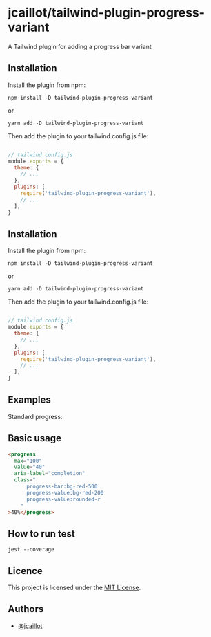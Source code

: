 # jcaillot/tailwind-plugin-progress-variant

A Tailwind plugin for adding a progress bar variant

## Installation

Install the plugin from npm:

```shell
npm install -D tailwind-plugin-progress-variant
```

or

```shell
yarn add -D tailwind-plugin-progress-variant
```

Then add the plugin to your tailwind.config.js file:

```JavaScript

// tailwind.config.js
module.exports = {
  theme: {
    // ...
  },
  plugins: [
    require('tailwind-plugin-progress-variant'),
    // ...
  ],
}
```

## Installation

Install the plugin from npm:

  ```shell
npm install -D tailwind-plugin-progress-variant
```

or

```shell
yarn add -D tailwind-plugin-progress-variant
```

Then add the plugin to your tailwind.config.js file:

```JavaScript

// tailwind.config.js
module.exports = {
  theme: {
    // ...
  },
  plugins: [
    require('tailwind-plugin-progress-variant'),
    // ...
  ],
}

```

## Examples

Standard progress:

## Basic usage

```HTML
<progress 
  max="100" 
  value="40"
  aria-label="completion"
  class="
      progress-bar:bg-red-500
      progress-value:bg-red-200
      progress-value:rounded-r
    "
>40%</progress>
```

## How to run test

```shell
jest --coverage
```

## Licence

This project is licensed under the [MIT License](./LICENSE).

## Authors

- [@jcaillot](http://chaman.ca)
